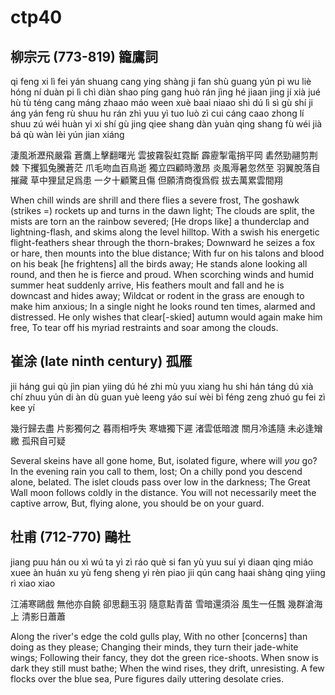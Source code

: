 # ctp40

## 柳宗元 (773-819) 籠鷹詞

qi feng xi lì fei yán shuang
cang ying shàng ji fan shù guang
yún pi wu liè hóng ní duàn
pi lì chì diàn shao píng gang
huò rán jìng hé jiaan jing jí
xià jué hù tù téng cang máng
zhaao máo ween xuè baai niaao shì
dú lì sì gù shí ji áng
yán feng rù shuu hu rán zhì
yuu yì tuo luò zì cui cáng
caao zhong lí shuu zú wéi huàn
yi xi shí gù jing qiee shang
dàn yuàn qing shang fù wéi jià
bá qù wàn lèi yún jian xiáng

淒風淅瀝飛嚴霜
蒼鷹上擊翻曙光
雲披霧裂虹霓斷
霹靂掣電捎平岡
砉然勁翮剪荆棘
下攫狐兔騰蒼茫
爪毛吻血百鳥逝
獨立四顧時激昂
炎風溽暑忽然至
羽翼脫落自摧藏
草中狸鼠足爲患
一夕十顧驚且傷
但願清商復爲假
拔去萬累雲間翔

When chill winds are shrill and there flies a severe frost,
The goshawk (strikes =) rockets up and turns in the dawn light;
The clouds are split, the mists are torn an the rainbow severed;
[He drops like] a thunderclap and lightning-flash, and skims along the level hilltop.
With a swish his energetic flight-feathers shear through the thorn-brakes;
Downward he seizes a fox or hare, then mounts into the blue distance;
With fur on his talons and blood on his beak [he frightens] all the birds away;
He stands alone looking all round, and then he is fierce and proud.
When scorching winds and humid summer heat suddenly arrive,
His feathers moult and fall and he is downcast and hides away;
Wildcat or rodent in the grass are enough to make him anxious;
In a single night he looks round ten times, alarmed and distressed.
He only wishes that clear[-skied] autumn would again make him free,
To tear off his myriad restraints and soar among the clouds.

## 崔涂 (late ninth century) 孤雁

jii háng gui qù jìn
pian yiing dú hé zhi
mù yuu xiang hu shi
hán táng dú xià chí
zhuu yún di àn dù
guan yuè leeng yáo suí
wèi bì féng zeng zhuó
gu fei zì kee yí

幾行歸去盡
片影獨何之
暮雨相呼失
寒塘獨下遲
渚雲低暗渡
關月冷遙隨
未必逢矰繳
孤飛自可疑

Several skeins have all gone home,
But, isolated figure, where will *you* go?
In the evening rain you call to them, lost;
On a chilly pond you descend alone, belated.
The islet clouds pass over low in the darkness;
The Great Wall moon follows coldly in the distance. You will not necessarily meet the captive arrow,
But, flying alone, you should be on your guard.

## 杜甫 (712-770) 鷗杜

jiang puu hán ou xì
wú ta yì zì ráo
què si fan yù yuu
suí yì diaan qing miáo
xuee àn huán xu yù
feng sheng yi rèn piao
jii qún cang haai shàng
qing yiing rì xiao xiao

江浦寒鷗戲
無他亦自饒
卻思翻玉羽
隨意點青苗
雪暗還須浴
風生一任飄
幾群滄海上
清影日蕭蕭

Along the river's edge the cold gulls play,
With no other [concerns] than doing as they please;
Changing their minds, they turn their jade-white wings;
Following their fancy, they dot the green rice-shoots.
When snow is dark they still must bathe;
When the wind rises, they drift, unresisting.
A few flocks over the blue sea,
Pure figures daily uttering desolate cries.
